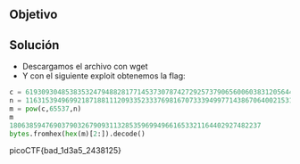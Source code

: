 ## Objetivo
## Solución
- Descargamos el archivo con wget
- Y con el siguiente exploit obtenemos la flag:
```python
c = 61930930485383532479488281771453730787427292573790656006038312056443515779401671670786419475532929248936790308012330894519846034348188810713012013814496178811394913518917914144187171647678554449371747096225782737851989533654461894013042106120752662763867360396513923790202655056508326911417314896639790457616
n = 116315394969921871881112093352333769816707333949977143867064002153136591980359111272349771917648356105858333754334567275233363239013415618915179952863438386544738933850548788133322532756078799019801386283807910500360446724784118397814656089127984455562483427082097729218633732098438654627697685385863362425241
m = pow(c,65537,n)
m
180638594769037903267909311328535969949661653321164402927482237
bytes.fromhex(hex(m)[2:]).decode()
```
picoCTF{bad_1d3a5_2438125}